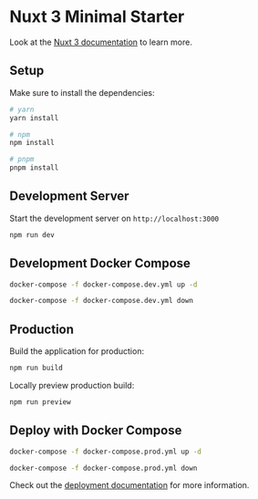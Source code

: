 # Nuxt 3 Minimal Starter

Look at the [Nuxt 3 documentation](https://nuxt.com/docs/getting-started/introduction) to learn more.

## Setup

Make sure to install the dependencies:

```bash
# yarn
yarn install

# npm
npm install

# pnpm
pnpm install
```

## Development Server

Start the development server on `http://localhost:3000`

```bash
npm run dev
```

## Development Docker Compose

```bash
docker-compose -f docker-compose.dev.yml up -d
```

```bash
docker-compose -f docker-compose.dev.yml down
```

## Production

Build the application for production:

```bash
npm run build
```

Locally preview production build:

```bash
npm run preview
```

## Deploy with Docker Compose

```bash
docker-compose -f docker-compose.prod.yml up -d
```

```bash
docker-compose -f docker-compose.prod.yml down
```

Check out the [deployment documentation](https://nuxt.com/docs/getting-started/deployment) for more information.
